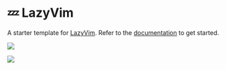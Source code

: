 # 💤 LazyVim

A starter template for [LazyVim](https://github.com/LazyVim/LazyVim).
Refer to the [documentation](https://lazyvim.github.io/installation) to get started.

![](https://imgur.com/2esEzjK.png)

![](https://imgur.com/Tlef7GI.png)
